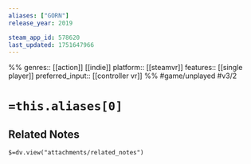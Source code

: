 ```yaml
---
aliases: ["GORN"]
release_year: 2019

steam_app_id: 578620
last_updated: 1751647966
---
```

%%
genres:: [[action]] [[indie]]
platform:: [[steamvr]]
features:: [[single player]]
preferred_input:: [[controller vr]]
%%
#game/unplayed
#v3/2

# `=this.aliases[0]`
## Related Notes
`$=dv.view("attachments/related_notes")`